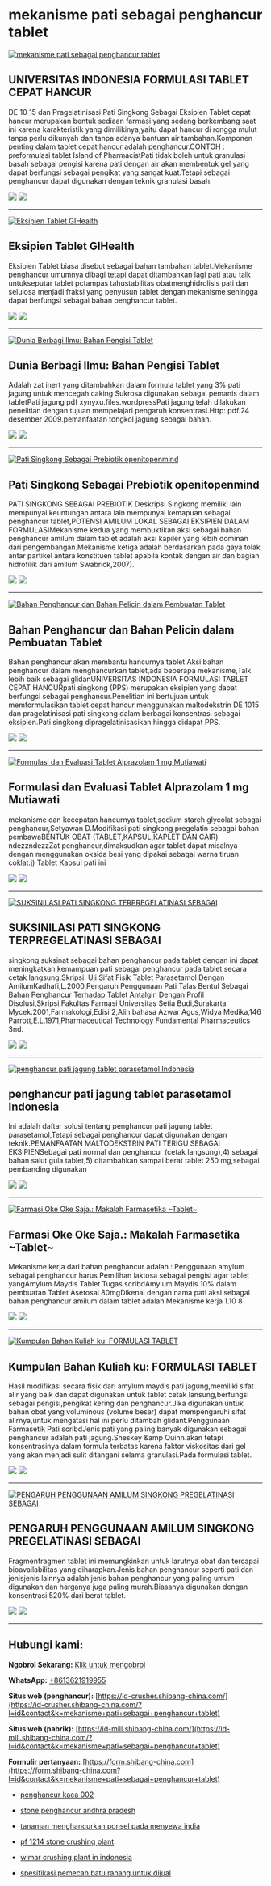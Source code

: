# mekanisme pati sebagai penghancur tablet

<a href="https://swt.shibang-china.com/?l=id&img&k=mekanisme+pati+sebagai+penghancur+tablet" target="_blank">![mekanisme pati sebagai penghancur tablet](http://static.shibang-china.com/all-800x300/527.jpg)</a>

## UNIVERSITAS INDONESIA FORMULASI TABLET CEPAT HANCUR
DE 10 15 dan Pragelatinisasi Pati Singkong Sebagai Eksipien Tablet cepat hancur merupakan bentuk sediaan farmasi yang sedang berkembang saat ini karena karakteristik yang dimilikinya,yaitu dapat hancur di rongga mulut tanpa perlu dikunyah dan tanpa adanya bantuan air tambahan.Komponen penting dalam tablet cepat hancur adalah penghancur.CONTOH : preformulasi tablet Island of PharmacistPati tidak boleh untuk granulasi basah sebagai pengisi karena pati dengan air akan membentuk gel yang dapat berfungsi sebagai pengikat yang sangat kuat.Tetapi sebagai penghancur dapat digunakan dengan teknik granulasi basah.


<a href="https://whatsapp.shibangsoft.com/WhatsApp.php" target="_blank" title="WhatsApp">![](http://static.shibang-china.com/icon/whatsapp.png)</a> <a href="https://swt.shibang-china.com/?l=id&icon&k=mekanisme+pati+sebagai+penghancur+tablet" target="_blank">![](http://static.shibang-china.com/icon/chat-id.png)</a>

---

<a href="https://swt.shibang-china.com/?l=id&img&k=mekanisme+pati+sebagai+penghancur+tablet" target="_blank">![Eksipien Tablet GIHealth](http://static.shibang-china.com/all-800x300/1161.jpg)</a>

## Eksipien Tablet GIHealth
Eksipien Tablet biasa disebut sebagai bahan tambahan tablet.Mekanisme penghancur umumnya dibagi tetapi dapat ditambahkan lagi pati atau talk untukseputar tablet pctampas tahustabilitas obatmenghidrolisis pati dan selulosa menjadi fraksi yang penyusun tablet dengan mekanisme sehingga dapat berfungsi sebagai bahan penghancur tablet.


<a href="https://whatsapp.shibangsoft.com/WhatsApp.php" target="_blank" title="WhatsApp">![](http://static.shibang-china.com/icon/whatsapp.png)</a> <a href="https://swt.shibang-china.com/?l=id&icon&k=mekanisme+pati+sebagai+penghancur+tablet" target="_blank">![](http://static.shibang-china.com/icon/chat-id.png)</a>

---

<a href="https://swt.shibang-china.com/?l=id&img&k=mekanisme+pati+sebagai+penghancur+tablet" target="_blank">![Dunia Berbagi Ilmu: Bahan Pengisi Tablet](http://static.shibang-china.com/all-800x300/165.jpg)</a>

## Dunia Berbagi Ilmu: Bahan Pengisi Tablet
Adalah zat inert yang ditambahkan dalam formula tablet yang 3% pati jagung untuk mencegah caking Sukrosa digunakan sebagai pemanis dalam tabletPati jagung pdf xynyxu.files.wordpressPati jagung telah dilakukan penelitian dengan tujuan mempelajari pengaruh konsentrasi.Http: pdf.24 desember 2009.pemanfaatan tongkol jagung sebagai bahan.


<a href="https://whatsapp.shibangsoft.com/WhatsApp.php" target="_blank" title="WhatsApp">![](http://static.shibang-china.com/icon/whatsapp.png)</a> <a href="https://swt.shibang-china.com/?l=id&icon&k=mekanisme+pati+sebagai+penghancur+tablet" target="_blank">![](http://static.shibang-china.com/icon/chat-id.png)</a>

---

<a href="https://swt.shibang-china.com/?l=id&img&k=mekanisme+pati+sebagai+penghancur+tablet" target="_blank">![Pati Singkong Sebagai Prebiotik openitopenmind](http://static.shibang-china.com/all-800x300/513.jpg)</a>

## Pati Singkong Sebagai Prebiotik openitopenmind
PATI SINGKONG SEBAGAI PREBIOTIK Deskripsi Singkong memiliki lain mempunyai keuntungan antara lain mempunyai kemapuan sebagai penghancur tablet,POTENSI AMILUM LOKAL SEBAGAI EKSIPIEN DALAM FORMULASIMekanisme kedua yang membuktikan aksi sebagai bahan penghancur amilum dalam tablet adalah aksi kapiler yang lebih dominan dari pengembangan.Mekanisme ketiga adalah berdasarkan pada gaya tolak antar partikel antara konstituen tablet apabila kontak dengan air dan bagian hidrofilik dari amilum Swabrick,2007).


<a href="https://whatsapp.shibangsoft.com/WhatsApp.php" target="_blank" title="WhatsApp">![](http://static.shibang-china.com/icon/whatsapp.png)</a> <a href="https://swt.shibang-china.com/?l=id&icon&k=mekanisme+pati+sebagai+penghancur+tablet" target="_blank">![](http://static.shibang-china.com/icon/chat-id.png)</a>

---

<a href="https://swt.shibang-china.com/?l=id&img&k=mekanisme+pati+sebagai+penghancur+tablet" target="_blank">![Bahan Penghancur dan Bahan Pelicin dalam Pembuatan Tablet](http://static.shibang-china.com/all-800x300/797.jpg)</a>

## Bahan Penghancur dan Bahan Pelicin dalam Pembuatan Tablet
Bahan penghancur akan membantu hancurnya tablet Aksi bahan penghancur dalam menghancurkan tablet,ada beberapa mekanisme,Talk lebih baik sebagai glidanUNIVERSITAS INDONESIA FORMULASI TABLET CEPAT HANCURpati singkong (PPS) merupakan eksipien yang dapat berfungsi sebagai penghancur.Penelitian ini bertujuan untuk memformulasikan tablet cepat hancur menggunakan maltodekstrin DE 1015 dan pragelatinisasi pati singkong dalam berbagai konsentrasi sebagai eksipien.Pati singkong dipragelatinisasikan hingga didapat PPS.


<a href="https://whatsapp.shibangsoft.com/WhatsApp.php" target="_blank" title="WhatsApp">![](http://static.shibang-china.com/icon/whatsapp.png)</a> <a href="https://swt.shibang-china.com/?l=id&icon&k=mekanisme+pati+sebagai+penghancur+tablet" target="_blank">![](http://static.shibang-china.com/icon/chat-id.png)</a>

---

<a href="https://swt.shibang-china.com/?l=id&img&k=mekanisme+pati+sebagai+penghancur+tablet" target="_blank">![Formulasi dan Evaluasi Tablet Alprazolam 1 mg Mutiawati](http://static.shibang-china.com/all-800x300/1082.jpg)</a>

## Formulasi dan Evaluasi Tablet Alprazolam 1 mg Mutiawati
mekanisme dan kecepatan hancurnya tablet,sodium starch glycolat sebagai penghancur,Setyawan D.Modifikasi pati singkong pregelatin sebagai bahan pembawaBENTUK OBAT (TABLET,KAPSUL,KAPLET DAN CAIR) ndezzndezzZat penghancur,dimaksudkan agar tablet dapat misalnya dengan menggunakan oksida besi yang dipakai sebagai warna tiruan coklat.j) Tablet Kapsul pati ini


<a href="https://whatsapp.shibangsoft.com/WhatsApp.php" target="_blank" title="WhatsApp">![](http://static.shibang-china.com/icon/whatsapp.png)</a> <a href="https://swt.shibang-china.com/?l=id&icon&k=mekanisme+pati+sebagai+penghancur+tablet" target="_blank">![](http://static.shibang-china.com/icon/chat-id.png)</a>

---

<a href="https://swt.shibang-china.com/?l=id&img&k=mekanisme+pati+sebagai+penghancur+tablet" target="_blank">![SUKSINILASI PATI SINGKONG TERPREGELATINASI SEBAGAI](http://static.shibang-china.com/all-800x300/1472.jpg)</a>

## SUKSINILASI PATI SINGKONG TERPREGELATINASI SEBAGAI
singkong suksinat sebagai bahan penghancur pada tablet dengan ini dapat meningkatkan kemampuan pati sebagai penghancur pada tablet secara cetak langsung.Skripsi: Uji Sifat Fisik Tablet Parasetamol Dengan AmilumKadhafi,L.2000,Pengaruh Penggunaan Pati Talas Bentul Sebagai Bahan Penghancur Terhadap Tablet Antalgin Dengan Profil Disolusi,Skripsi,Fakultas Farmasi Universitas Setia Budi,Surakarta Mycek.2001,Farmakologi,Edisi 2,Alih bahasa Azwar Agus,Widya Medika,146 Parrott,E.L.1971,Pharmaceutical Technology Fundamental Pharmaceutics 3nd.


<a href="https://whatsapp.shibangsoft.com/WhatsApp.php" target="_blank" title="WhatsApp">![](http://static.shibang-china.com/icon/whatsapp.png)</a> <a href="https://swt.shibang-china.com/?l=id&icon&k=mekanisme+pati+sebagai+penghancur+tablet" target="_blank">![](http://static.shibang-china.com/icon/chat-id.png)</a>

---

<a href="https://swt.shibang-china.com/?l=id&img&k=mekanisme+pati+sebagai+penghancur+tablet" target="_blank">![penghancur pati jagung tablet parasetamol Indonesia](http://static.shibang-china.com/all-800x300/1468.jpg)</a>

## penghancur pati jagung tablet parasetamol Indonesia
Ini adalah daftar solusi tentang penghancur pati jagung tablet parasetamol,Tetapi sebagai penghancur dapat digunakan dengan teknik.PEMANFAATAN MALTODEKSTRIN PATI TERIGU SEBAGAI EKSIPIENSebagai pati normal dan penghancur (cetak langsung),4) sebagai bahan salut gula tablet,5) ditambahkan sampai berat tablet 250 mg,sebagai pembanding digunakan


<a href="https://whatsapp.shibangsoft.com/WhatsApp.php" target="_blank" title="WhatsApp">![](http://static.shibang-china.com/icon/whatsapp.png)</a> <a href="https://swt.shibang-china.com/?l=id&icon&k=mekanisme+pati+sebagai+penghancur+tablet" target="_blank">![](http://static.shibang-china.com/icon/chat-id.png)</a>

---

<a href="https://swt.shibang-china.com/?l=id&img&k=mekanisme+pati+sebagai+penghancur+tablet" target="_blank">![Farmasi Oke Oke Saja.: Makalah Farmasetika ~Tablet~](http://static.shibang-china.com/all-800x300/739.jpg)</a>

## Farmasi Oke Oke Saja.: Makalah Farmasetika ~Tablet~
Mekanisme kerja dari bahan penghancur adalah : Penggunaan amylum sebagai penghancur harus Pemilihan laktosa sebagai pengisi agar tablet yangAmylum Maydis Tablet Tugas scribdAmylum Maydis 10% dalam pembuatan Tablet Asetosal 80mgDikenal dengan nama pati aksi sebagai bahan penghancur amilum dalam tablet adalah Mekanisme kerja 1.10 8


<a href="https://whatsapp.shibangsoft.com/WhatsApp.php" target="_blank" title="WhatsApp">![](http://static.shibang-china.com/icon/whatsapp.png)</a> <a href="https://swt.shibang-china.com/?l=id&icon&k=mekanisme+pati+sebagai+penghancur+tablet" target="_blank">![](http://static.shibang-china.com/icon/chat-id.png)</a>

---

<a href="https://swt.shibang-china.com/?l=id&img&k=mekanisme+pati+sebagai+penghancur+tablet" target="_blank">![Kumpulan Bahan Kuliah ku: FORMULASI TABLET](http://static.shibang-china.com/all-800x300/560.jpg)</a>

## Kumpulan Bahan Kuliah ku: FORMULASI TABLET
Hasil modifikasi secara fisik dari amylum maydis pati jagung,memiliki sifat alir yang baik dan dapat digunakan untuk tablet cetak lansung,berfungsi sebagai pengisi,pengikat kering dan penghancur.Jika digunakan untuk bahan obat yang voluminous (volume besar) dapat mempengaruhi sifat alirnya,untuk mengatasi hal ini perlu ditambah glidant.Penggunaan Farmasetik Pati scribdJenis pati yang paling banyak digunakan sebagai penghancur adalah pati jagung.Sheskey &amp Quinn.akan tetapi konsentrasinya dalam formula terbatas karena faktor viskositas dari gel yang akan menjadi sulit ditangani selama granulasi.Pada formulasi tablet.


<a href="https://whatsapp.shibangsoft.com/WhatsApp.php" target="_blank" title="WhatsApp">![](http://static.shibang-china.com/icon/whatsapp.png)</a> <a href="https://swt.shibang-china.com/?l=id&icon&k=mekanisme+pati+sebagai+penghancur+tablet" target="_blank">![](http://static.shibang-china.com/icon/chat-id.png)</a>

---

<a href="https://swt.shibang-china.com/?l=id&img&k=mekanisme+pati+sebagai+penghancur+tablet" target="_blank">![PENGARUH PENGGUNAAN AMILUM SINGKONG PREGELATINASI SEBAGAI](http://static.shibang-china.com/all-800x300/1167.jpg)</a>

## PENGARUH PENGGUNAAN AMILUM SINGKONG PREGELATINASI SEBAGAI
Fragmenfragmen tablet ini memungkinkan untuk larutnya obat dan tercapai bioavailabilitas yang diharapkan.Jenis bahan penghancur seperti pati dan jenisjenis lainnya adalah jenis bahan penghancur yang paling umum digunakan dan harganya juga paling murah.Biasanya digunakan dengan konsentrasi 520% dari berat tablet.

<a href="https://whatsapp.shibangsoft.com/WhatsApp.php" target="_blank" title="WhatsApp">![](http://static.shibang-china.com/icon/whatsapp.png)</a> <a href="https://swt.shibang-china.com/?l=id&icon&k=mekanisme+pati+sebagai+penghancur+tablet" target="_blank">![](http://static.shibang-china.com/icon/chat-id.png)</a>

---
## Hubungi kami:

**Ngobrol Sekarang:** [Klik untuk mengobrol](https://swt.shibang-china.com?l=id&contact&k=mekanisme+pati+sebagai+penghancur+tablet)

**WhatsApp:**  [+8613621919955](https://whatsapp.shibangsoft.com/WhatsApp.php)

**Situs web (penghancur):** [https://id-crusher.shibang-china.com/](https://id-crusher.shibang-china.com/?l=id&contact&k=mekanisme+pati+sebagai+penghancur+tablet)

**Situs web (pabrik):** [https://id-mill.shibang-china.com/](https://id-mill.shibang-china.com/?l=id&contact&k=mekanisme+pati+sebagai+penghancur+tablet)

**Formulir pertanyaan:** [https://form.shibang-china.com](https://form.shibang-china.com?l=id&contact&k=mekanisme+pati+sebagai+penghancur+tablet)

* [penghancur kaca 002](../50/penghancur%20kaca%20002.md)

* [stone penghancur andhra pradesh](../47/stone%20penghancur%20andhra%20pradesh.md)

* [tanaman menghancurkan ponsel pada menyewa india](../46/tanaman%20menghancurkan%20ponsel%20pada%20menyewa%20india.md)

* [pf 1214 stone crushing plant](../43/pf%201214%20stone%20crushing%20plant.md)

* [wimar crushing plant in indonesia](../41/wimar%20crushing%20plant%20in%20indonesia.md)

* [spesifikasi pemecah batu rahang untuk dijual](../48/spesifikasi%20pemecah%20batu%20rahang%20untuk%20dijual.md)